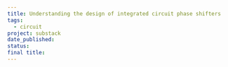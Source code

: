 ```yaml
---
title: Understanding the design of integrated circuit phase shifters
tags:
  - circuit
project: substack
date_published: 
status: 
final title:
---
```

